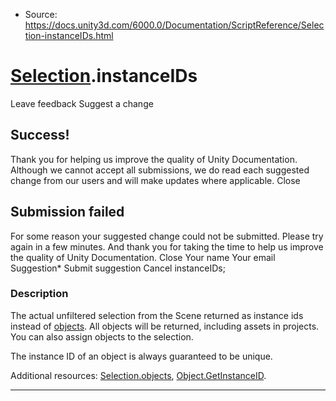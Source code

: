 * Source: https://docs.unity3d.com/6000.0/Documentation/ScriptReference/Selection-instanceIDs.html

#  [Selection](https://docs.unity3d.com/6000.0/Documentation/ScriptReference/Selection.html).instanceIDs
Leave feedback
Suggest a change
## Success!
Thank you for helping us improve the quality of Unity Documentation. Although we cannot accept all submissions, we do read each suggested change from our users and will make updates where applicable.
Close
## Submission failed
For some reason your suggested change could not be submitted. Please <a>try again</a> in a few minutes. And thank you for taking the time to help us improve the quality of Unity Documentation.
Close
Your name Your email Suggestion* Submit suggestion
Cancel
instanceIDs; 
### Description
The actual unfiltered selection from the Scene returned as instance ids instead of [objects](https://docs.unity3d.com/6000.0/Documentation/ScriptReference/Selection-objects.html).
All objects will be returned, including assets in projects. You can also assign objects to the selection.  
  
The instance ID of an object is always guaranteed to be unique.  
  
Additional resources: [Selection.objects](https://docs.unity3d.com/6000.0/Documentation/ScriptReference/Selection-objects.html), [Object.GetInstanceID](https://docs.unity3d.com/6000.0/Documentation/ScriptReference/Object.GetInstanceID.html).
* * *
